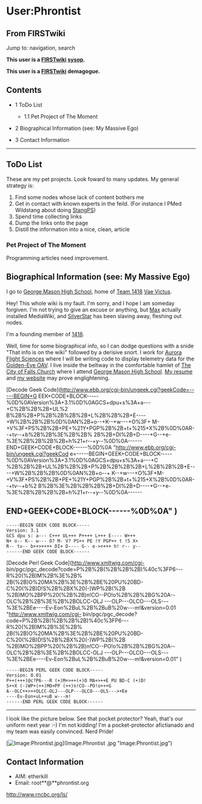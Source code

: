 # User:Phrontist

## From FIRSTwiki

Jump to: navigation, search

**This user is a [FIRSTwiki](FIRSTwiki "FIRSTwiki") [sysop](FIRSTwiki:Administrators "FIRSTwiki:Administrators").**

**This user is a [FIRSTwiki](FIRSTwiki "FIRSTwiki") demagogue.**

## Contents

- 1 ToDo List

  - 1.1 Pet Project of The Moment

- 2 Biographical Information (see: My Massive Ego)
- 3 Contact Information

--------------------------------------------------------------------------------

## ToDo List

These are my pet projects. Look foward to many updates. My general strategy is:

1. Find some nodes whose lack of content bothers me
2. Get in contact with known experts in the feild. (For instance I PMed Wildstang about doing [StangPS](StangPS "StangPS"))
3. Spend time collecting links
4. Dump the links onto the page
5. Distill the information into a nice, clean, article

### Pet Project of The Moment

Programming articles need improvement.

## Biographical Information (see: My Massive Ego)

I go to [George Mason High School](http://team1418.org "http://team1418.org"), home of [Team 1418](http://team1418.org "http://team1418.org") [Vae Victus](http://team1418.org "http://team1418.org").

Hey! This whole wiki is my fault. I'm sorry, and I hope I am someday forgiven. I'm not trying to give an excuse or anything, but [Max](User:Max "User:Max") actually installed MediaWiki, and [SilverStar](User:SilverStar "User:SilverStar") has been slaving away, fleshing out nodes.

I'm a founding member of [1418](1418 "1418").

Well, time for some biographical info, so I can dodge questions with a snide "That info is on the wiki" followed by a derisive snort. I work for [Aurora Flight Sciences](http://www.aurora.aero "http://www.aurora.aero") where I will be writing code to display telemetry data for the [Golden-Eye OAV](http://www.aurora.aero/tactical/GoldenEye-50.html "http://www.aurora.aero/tactical/GoldenEye-50.html"). I live inside the beltway in the comfortable hamlet of [The City of Falls Church](http://en.wikipedia.org/wiki/Falls_Church "http://en.wikipedia.org/wiki/Falls_Church") where I attend [George Mason High School](http://www.fccps.k12.va.us/gm/ "http://www.fccps.k12.va.us/gm/"). [My resume](http://phrontist.org/resume.html "http://phrontist.org/resume.html") and [my website](http://phrontist.org "http://phrontist.org") may prove englightening.

[Decode Geek Code](<http://www.ebb.org/cgi-bin/ungeek.cgi?geekCode=-----BEGIN+G> EEK+CODE+BLOCK-----%0D%0AVersion%3A+3.1%0D%0AGCS+dpu+s%3A+a---+C%2B%2B%2B+UL%2 B%2B%2B+P%2B%2B%2B%2B+L%2B%2B%2B+E----+W%2B%2B%2B%0D%0AN%2B+o--+K--+w---+O%3F+ M-+V%3F+PS%2B%2B+PE+%21Y+PGP%2B%2B+t+%215+X%2B%0D%0AR--+tv--+b%2B%2B%3E%2B%2B% 2B%2B+DI%2B+D----+G--+e-%3E%2B%2B%2B%2B+h%21+r--+y--%0D%0A------ END+GEEK+CODE+BLOCK------%0D%0A "<http://www.ebb.org/cgi-bin/ungeek.cgi?geekCod> e=-----BEGIN+GEEK+CODE+BLOCK-----%0D%0AVersion%3A+3.1%0D%0AGCS+dpu+s%3A+a---+C %2B%2B%2B+UL%2B%2B%2B+P%2B%2B%2B%2B+L%2B%2B%2B+E----+W%2B%2B%2B%0D%0AN%2B+o--+ K--+w---+O%3F+M-+V%3F+PS%2B%2B+PE+%21Y+PGP%2B%2B+t+%215+X%2B%0D%0AR--+tv--+b%2 B%2B%3E%2B%2B%2B%2B+DI%2B+D----+G--+e-%3E%2B%2B%2B%2B+h%21+r--+y--%0D%0A------

## END+GEEK+CODE+BLOCK------%0D%0A" )

```
-----BEGIN GEEK CODE BLOCK-----
Version: 3.1
GCS dpu s: a--- C+++ UL+++ P++++ L+++ E---- W+++
N+ o-- K-- w--- O? M- V? PS++ PE !Y PGP++ t !5 X+
R-- tv-- b++>++++ DI+ D---- G-- e->++++ h! r-- y--
------END GEEK CODE BLOCK------
```

[Decode Perl Geek Code](http://www.xmltwig.com/cgi-
bin/pgc/pgc_decode?code=P%2B%2B\(%2B%2B%2B\)%40c%3FP6---R%20(%2B)M%2B%3E%2B% 2B(%2B)O%20MA%2B%3E%2B%2BE%20PU%20BD-C%20(%2B)D!S%2B%2BX%20(-)WP%2B(%2B %2B)MO%2BPP%20(%2B%2B)n!CO--PO!o%2B%2B%2BG%20A--OLC%2B%2B%3E%2B%2BOLCC-OLJ ---OLP---OLCO---OLS---%3E%2BEe----Ev-Eon%2BuL%2B%2BuB%20w---m!&version=0.01 "<http://www.xmltwig.com/cgi-> bin/pgc/pgc_decode?code=P%2B%2B(%2B%2B%2B)%40c%3FP6---R%20(%2B)M%2B%3E%2B% 2B(%2B)O%20MA%2B%3E%2B%2BE%20PU%20BD-C%20(%2B)D!S%2B%2BX%20(-)WP%2B(%2B %2B)MO%2BPP%20(%2B%2B)n!CO--PO!o%2B%2B%2BG%20A--OLC%2B%2B%3E%2B%2BOLCC-OLJ ---OLP---OLCO---OLS---%3E%2BEe----Ev-Eon%2BuL%2B%2BuB%20w---m!&version=0.01" )

```
-----BEGIN PERL GEEK CODE BLOCK-----
Version: 0.01
P++(+++)@c?P6---R (+)M+>++(+)O MA+>++E PU BD-C (+)D!
S++X (-)WP+(++)MO+PP (++)n!CO--PO!o+++G
A--OLC++>++OLCC-OLJ---OLP---OLCO---OLS--->+Ee
----Ev-Eon+uL++uB w---m!
------END PERL GEEK CODE BLOCK------
```

--------------------------------------------------------------------------------

I look like the picture below. See that pocket protector? Yeah, that's our uniform next year :-) I'm not kidding! I'm a pocket-protector afictianado and my team was easily convinced. Nerd Pride!

[![Image:Phrontist.jpg](/media/3/32/Phrontist.jpg)](Image:Phrontist
.jpg "Image:Phrontist.jpg")

## Contact Information

- AIM: etherkill
- Email: root**@**phrontist.org

<http://www.rncbc.org/ls/>
